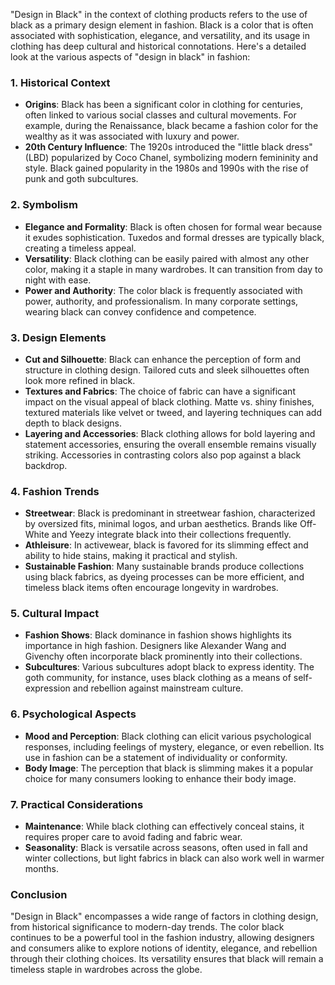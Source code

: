 "Design in Black" in the context of clothing products refers to the use of black as a primary design element in fashion. Black is a color that is often associated with sophistication, elegance, and versatility, and its usage in clothing has deep cultural and historical connotations. Here's a detailed look at the various aspects of "design in black" in fashion:

### 1. **Historical Context**
   - **Origins**: Black has been a significant color in clothing for centuries, often linked to various social classes and cultural movements. For example, during the Renaissance, black became a fashion color for the wealthy as it was associated with luxury and power.
   - **20th Century Influence**: The 1920s introduced the "little black dress" (LBD) popularized by Coco Chanel, symbolizing modern femininity and style. Black gained popularity in the 1980s and 1990s with the rise of punk and goth subcultures.

### 2. **Symbolism**
   - **Elegance and Formality**: Black is often chosen for formal wear because it exudes sophistication. Tuxedos and formal dresses are typically black, creating a timeless appeal.
   - **Versatility**: Black clothing can be easily paired with almost any other color, making it a staple in many wardrobes. It can transition from day to night with ease.
   - **Power and Authority**: The color black is frequently associated with power, authority, and professionalism. In many corporate settings, wearing black can convey confidence and competence.

### 3. **Design Elements**
   - **Cut and Silhouette**: Black can enhance the perception of form and structure in clothing design. Tailored cuts and sleek silhouettes often look more refined in black.
   - **Textures and Fabrics**: The choice of fabric can have a significant impact on the visual appeal of black clothing. Matte vs. shiny finishes, textured materials like velvet or tweed, and layering techniques can add depth to black designs.
   - **Layering and Accessories**: Black clothing allows for bold layering and statement accessories, ensuring the overall ensemble remains visually striking. Accessories in contrasting colors also pop against a black backdrop.

### 4. **Fashion Trends**
   - **Streetwear**: Black is predominant in streetwear fashion, characterized by oversized fits, minimal logos, and urban aesthetics. Brands like Off-White and Yeezy integrate black into their collections frequently.
   - **Athleisure**: In activewear, black is favored for its slimming effect and ability to hide stains, making it practical and stylish.
   - **Sustainable Fashion**: Many sustainable brands produce collections using black fabrics, as dyeing processes can be more efficient, and timeless black items often encourage longevity in wardrobes.

### 5. **Cultural Impact**
   - **Fashion Shows**: Black dominance in fashion shows highlights its importance in high fashion. Designers like Alexander Wang and Givenchy often incorporate black prominently into their collections.
   - **Subcultures**: Various subcultures adopt black to express identity. The goth community, for instance, uses black clothing as a means of self-expression and rebellion against mainstream culture.

### 6. **Psychological Aspects**
   - **Mood and Perception**: Black clothing can elicit various psychological responses, including feelings of mystery, elegance, or even rebellion. Its use in fashion can be a statement of individuality or conformity.
   - **Body Image**: The perception that black is slimming makes it a popular choice for many consumers looking to enhance their body image.

### 7. **Practical Considerations**
   - **Maintenance**: While black clothing can effectively conceal stains, it requires proper care to avoid fading and fabric wear.
   - **Seasonality**: Black is versatile across seasons, often used in fall and winter collections, but light fabrics in black can also work well in warmer months.

### Conclusion
"Design in Black" encompasses a wide range of factors in clothing design, from historical significance to modern-day trends. The color black continues to be a powerful tool in the fashion industry, allowing designers and consumers alike to explore notions of identity, elegance, and rebellion through their clothing choices. Its versatility ensures that black will remain a timeless staple in wardrobes across the globe.